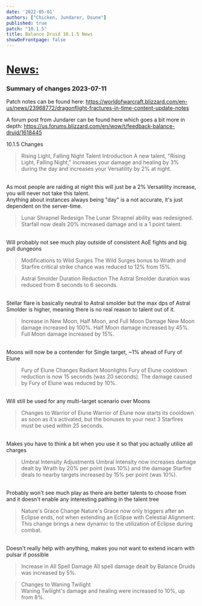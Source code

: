 ```yaml
---
date: '2022-05-01'
authors: ["Chicken, Jundarer, Dsune"]
published: true
patch: "10.1.5"
title: Balance Druid 10.1.5 News
showOnFrontpage: false
---
```


<div id="news">

# [News:](#news)

</div>

### Summary of changes 2023-07-11

Patch notes can be found here:
https://worldofwarcraft.blizzard.com/en-us/news/23968772/dragonflight-fractures-in-time-content-update-notes

A forum post from Jundarer can be found here which goes a bit more in depth:
https://us.forums.blizzard.com/en/wow/t/feedback-balance-druid/1618445


10.1.5 Changes

>Rising Light, Falling Night Talent Introduction
>A new talent, "Rising Light, Falling Night," increases your damage and healing by 3% during the day and increases your Versatility by 2% at night.

<br>As most people are raiding at night this will just be a 2% Versatility increase, you will never not take this talent.
<br>Anything about instances always being "day" is a not accurate, it's just dependent on the server-time.

>Lunar Shrapnel Redesign
>The Lunar Shrapnel ability was redesigned. Starfall now deals 20% increased damage and is a 1 point talent.

<br>Will probably not see much play outside of consistent AoE fights and big pull dungeons

>Modifications to Wild Surges
>The Wild Surges bonus to Wrath and Starfire critical strike chance was reduced to 12% from 15%.

>Astral Smolder Duration Reduction
>The Astral Smolder duration was reduced from 8 seconds to 6 seconds.

<br>Stellar flare is basically neutral to Astral smolder but the max dps of Astral Smolder is higher, meaning there is no real reason to talent out of it.

>Increase in New Moon, Half Moon, and Full Moon Damage
>New Moon damage increased by 100%.
>Half Moon damage increased by 45%.
>Full Moon damage increased by 15%.

<br>Moons will now be a contender for Single target, ~1% ahead of Fury of Elune

>Fury of Elune Changes
>Radiant Moonlights Fury of Elune cooldown reduction is now 15 seconds (was 20 seconds).
>The damage caused by Fury of Elune was reduced by 10%.

<br>Will still be used for any multi-target scenario over Moons

>Changes to Warrior of Elune
>Warrior of Elune now starts its cooldown as soon as it's activated, but the bonuses to your next 3 Starfires must be used within 25 seconds.

<br>Makes you have to think a bit when you use it so that you actually utilize all charges

>Umbral Intensity Adjustments
>Umbral Intensity now increases damage dealt by Wrath by 20% per point (was 10%) and the damage Starfire deals to nearby targets increased by 15% per point (was 10%).

<br>Probably won't see much play as there are better talents to choose from and it doesn't enable any interesting pathing in the talent tree

>Nature's Grace Change
>Nature's Grace now only triggers after an Eclipse ends, not when extending an Eclipse with Celestial Alignment. This change brings a new dynamic to the utilization of Eclipse during combat.

<br>Doesn't really help with anything, makes you not want to extend incarn with pulsar if possible
 
>Increase in All Spell Damage
>All spell damage dealt by Balance Druids was increased by 5%.

>Changes to Waning Twilight
<br>Waning Twilight's damage and healing were increased to 10%, up from 8%.
